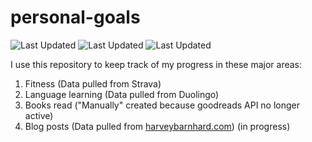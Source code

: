# personal-goals
![Last Updated](https://img.shields.io/date/1613874401?color=FC4C02&label=Fitness%20Updated&logo=strava)
![Last Updated](https://img.shields.io/date/1613874401?color=7ac70c&label=Language%20Updated&logo=duolingo)
![Last Updated](https://img.shields.io/date/1613874401?color=e9e5cd&label=Books%20Updated&logo=goodreads)

I use this repository to keep track of my progress in these major areas:

1. Fitness (Data pulled from Strava)
2. Language learning (Data pulled from Duolingo)
3. Books read ("Manually" created because goodreads API no longer active)
4. Blog posts (Data pulled from [harveybarnhard.com](https://harveybarnhard.com)) (in progress)
